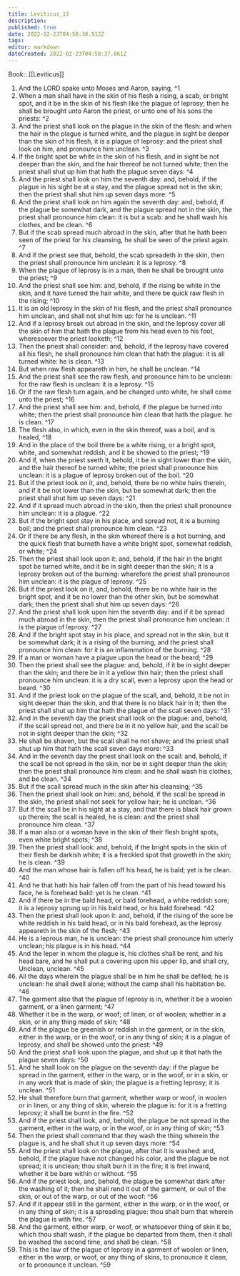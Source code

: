 ```yaml
---
title: Leviticus_13
description: 
published: true
date: 2022-02-23T04:58:38.912Z
tags: 
editor: markdown
dateCreated: 2022-02-23T04:58:37.061Z
---
```


 Book:: [[Leviticus]]
 1. And the LORD spake unto Moses and Aaron, saying, ^1
 2. When a man shall have in the skin of his flesh a rising, a scab, or bright spot, and it be in the skin of his flesh like the plague of leprosy; then he shall be brought unto Aaron the priest, or unto one of his sons the priests: ^2
 3. And the priest shall look on the plague in the skin of the flesh: and when the hair in the plague is turned white, and the plague in sight be deeper than the skin of his flesh, it is a plague of leprosy: and the priest shall look on him, and pronounce him unclean. ^3
 4. If the bright spot be white in the skin of his flesh, and in sight be not deeper than the skin, and the hair thereof be not turned white; then the priest shall shut up him that hath the plague seven days: ^4
 5. And the priest shall look on him the seventh day: and, behold, if the plague in his sight be at a stay, and the plague spread not in the skin; then the priest shall shut him up seven days more: ^5
 6. And the priest shall look on him again the seventh day: and, behold, if the plague be somewhat dark, and the plague spread not in the skin, the priest shall pronounce him clean: it is but a scab: and he shall wash his clothes, and be clean. ^6
 7. But if the scab spread much abroad in the skin, after that he hath been seen of the priest for his cleansing, he shall be seen of the priest again. ^7
 8. And if the priest see that, behold, the scab spreadeth in the skin, then the priest shall pronounce him unclean: it is a leprosy. ^8
 9. When the plague of leprosy is in a man, then he shall be brought unto the priest; ^9
 10. And the priest shall see him: and, behold, if the rising be white in the skin, and it have turned the hair white, and there be quick raw flesh in the rising; ^10
 11. It is an old leprosy in the skin of his flesh, and the priest shall pronounce him unclean, and shall not shut him up: for he is unclean. ^11
 12. And if a leprosy break out abroad in the skin, and the leprosy cover all the skin of him that hath the plague from his head even to his foot, wheresoever the priest looketh; ^12
 13. Then the priest shall consider: and, behold, if the leprosy have covered all his flesh, he shall pronounce him clean that hath the plague: it is all turned white: he is clean. ^13
 14. But when raw flesh appeareth in him, he shall be unclean. ^14
 15. And the priest shall see the raw flesh, and pronounce him to be unclean: for the raw flesh is unclean: it is a leprosy. ^15
 16. Or if the raw flesh turn again, and be changed unto white, he shall come unto the priest; ^16
 17. And the priest shall see him: and, behold, if the plague be turned into white; then the priest shall pronounce him clean that hath the plague: he is clean. ^17
 18. The flesh also, in which, even in the skin thereof, was a boil, and is healed, ^18
 19. And in the place of the boil there be a white rising, or a bright spot, white, and somewhat reddish, and it be showed to the priest; ^19
 20. And if, when the priest seeth it, behold, it be in sight lower than the skin, and the hair thereof be turned white; the priest shall pronounce him unclean: it is a plague of leprosy broken out of the boil. ^20
 21. But if the priest look on it, and, behold, there be no white hairs therein, and if it be not lower than the skin, but be somewhat dark; then the priest shall shut him up seven days: ^21
 22. And if it spread much abroad in the skin, then the priest shall pronounce him unclean: it is a plague. ^22
 23. But if the bright spot stay in his place, and spread not, it is a burning boil; and the priest shall pronounce him clean. ^23
 24. Or if there be any flesh, in the skin whereof there is a hot burning, and the quick flesh that burneth have a white bright spot, somewhat reddish, or white; ^24
 25. Then the priest shall look upon it: and, behold, if the hair in the bright spot be turned white, and it be in sight deeper than the skin; it is a leprosy broken out of the burning: wherefore the priest shall pronounce him unclean: it is the plague of leprosy. ^25
 26. But if the priest look on it, and, behold, there be no white hair in the bright spot, and it be no lower than the other skin, but be somewhat dark; then the priest shall shut him up seven days: ^26
 27. And the priest shall look upon him the seventh day: and if it be spread much abroad in the skin, then the priest shall pronounce him unclean: it is the plague of leprosy. ^27
 28. And if the bright spot stay in his place, and spread not in the skin, but it be somewhat dark; it is a rising of the burning, and the priest shall pronounce him clean: for it is an inflammation of the burning. ^28
 29. If a man or woman have a plague upon the head or the beard; ^29
 30. Then the priest shall see the plague: and, behold, if it be in sight deeper than the skin; and there be in it a yellow thin hair; then the priest shall pronounce him unclean: it is a dry scall, even a leprosy upon the head or beard. ^30
 31. And if the priest look on the plague of the scall, and, behold, it be not in sight deeper than the skin, and that there is no black hair in it; then the priest shall shut up him that hath the plague of the scall seven days: ^31
 32. And in the seventh day the priest shall look on the plague: and, behold, if the scall spread not, and there be in it no yellow hair, and the scall be not in sight deeper than the skin; ^32
 33. He shall be shaven, but the scall shall he not shave; and the priest shall shut up him that hath the scall seven days more: ^33
 34. And in the seventh day the priest shall look on the scall: and, behold, if the scall be not spread in the skin, nor be in sight deeper than the skin; then the priest shall pronounce him clean: and he shall wash his clothes, and be clean. ^34
 35. But if the scall spread much in the skin after his cleansing; ^35
 36. Then the priest shall look on him: and, behold, if the scall be spread in the skin, the priest shall not seek for yellow hair; he is unclean. ^36
 37. But if the scall be in his sight at a stay, and that there is black hair grown up therein; the scall is healed, he is clean: and the priest shall pronounce him clean. ^37
 38. If a man also or a woman have in the skin of their flesh bright spots, even white bright spots; ^38
 39. Then the priest shall look: and, behold, if the bright spots in the skin of their flesh be darkish white; it is a freckled spot that groweth in the skin; he is clean. ^39
 40. And the man whose hair is fallen off his head, he is bald; yet is he clean. ^40
 41. And he that hath his hair fallen off from the part of his head toward his face, he is forehead bald: yet is he clean. ^41
 42. And if there be in the bald head, or bald forehead, a white reddish sore; it is a leprosy sprung up in his bald head, or his bald forehead. ^42
 43. Then the priest shall look upon it: and, behold, if the rising of the sore be white reddish in his bald head, or in his bald forehead, as the leprosy appeareth in the skin of the flesh; ^43
 44. He is a leprous man, he is unclean: the priest shall pronounce him utterly unclean; his plague is in his head. ^44
 45. And the leper in whom the plague is, his clothes shall be rent, and his head bare, and he shall put a covering upon his upper lip, and shall cry, Unclean, unclean. ^45
 46. All the days wherein the plague shall be in him he shall be defiled; he is unclean: he shall dwell alone; without the camp shall his habitation be. ^46
 47. The garment also that the plague of leprosy is in, whether it be a woolen garment, or a linen garment; ^47
 48. Whether it be in the warp, or woof; of linen, or of woolen; whether in a skin, or in any thing made of skin; ^48
 49. And if the plague be greenish or reddish in the garment, or in the skin, either in the warp, or in the woof, or in any thing of skin; it is a plague of leprosy, and shall be showed unto the priest: ^49
 50. And the priest shall look upon the plague, and shut up it that hath the plague seven days: ^50
 51. And he shall look on the plague on the seventh day: if the plague be spread in the garment, either in the warp, or in the woof, or in a skin, or in any work that is made of skin; the plague is a fretting leprosy; it is unclean. ^51
 52. He shall therefore burn that garment, whether warp or woof, in woolen or in linen, or any thing of skin, wherein the plague is: for it is a fretting leprosy; it shall be burnt in the fire. ^52
 53. And if the priest shall look, and, behold, the plague be not spread in the garment, either in the warp, or in the woof, or in any thing of skin; ^53
 54. Then the priest shall command that they wash the thing wherein the plague is, and he shall shut it up seven days more: ^54
 55. And the priest shall look on the plague, after that it is washed: and, behold, if the plague have not changed his color, and the plague be not spread; it is unclean; thou shalt burn it in the fire; it is fret inward, whether it be bare within or without. ^55
 56. And if the priest look, and, behold, the plague be somewhat dark after the washing of it; then he shall rend it out of the garment, or out of the skin, or out of the warp, or out of the woof: ^56
 57. And if it appear still in the garment, either in the warp, or in the woof, or in any thing of skin; it is a spreading plague: thou shalt burn that wherein the plague is with fire. ^57
 58. And the garment, either warp, or woof, or whatsoever thing of skin it be, which thou shalt wash, if the plague be departed from them, then it shall be washed the second time, and shall be clean. ^58
 59. This is the law of the plague of leprosy in a garment of woolen or linen, either in the warp, or woof, or any thing of skins, to pronounce it clean, or to pronounce it unclean. ^59
